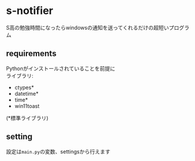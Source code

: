# s-notifier
S高の勉強時間になったらwindowsの通知を送ってくれるだけの超短いプログラム

## requirements
Pythonがインストールされていることを前提に  
ライブラリ:
- ctypes*
- datetime*
- time*
- win11toast

(*標準ライブラリ)

## setting
設定は`main.py`の変数、settingsから行えます
